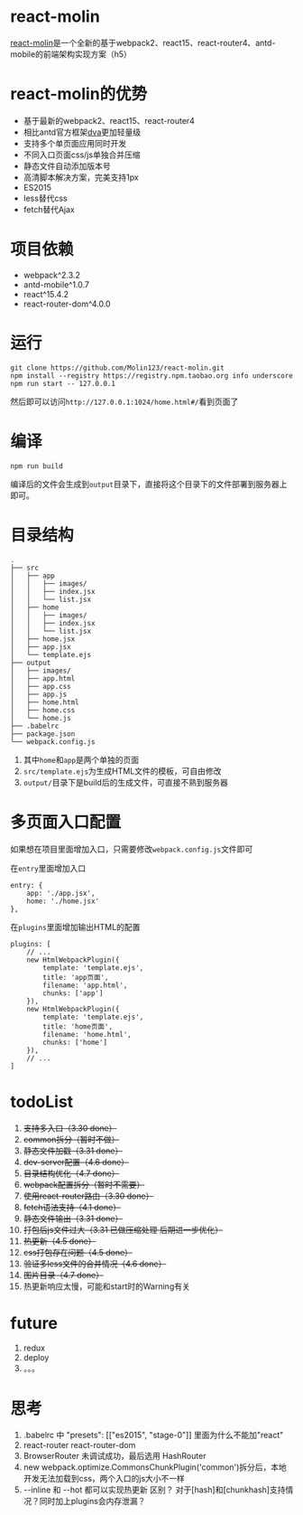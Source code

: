 # react-molin

[react-molin](https://github.com/Molin123/react-molin)是一个全新的基于webpack2、react15、react-router4、antd-mobile的前端架构实现方案（h5）



# react-molin的优势

* 基于最新的webpack2、react15、react-router4
* 相比antd官方框架[dva](https://github.com/dvajs/dva)更加轻量级
* 支持多个单页面应用同时开发
* 不同入口页面css/js单独合并压缩
* 静态文件自动添加版本号
* 高清脚本解决方案，完美支持1px
* ES2015
* less替代css
* fetch替代Ajax


# 项目依赖

* webpack^2.3.2
* antd-mobile^1.0.7
* react^15.4.2
* react-router-dom^4.0.0


# 运行

```
git clone https://github.com/Molin123/react-molin.git
npm install --registry https://registry.npm.taobao.org info underscore 
npm run start -- 127.0.0.1
```

然后即可以访问`http://127.0.0.1:1024/home.html#/`看到页面了

# 编译

```
npm run build
```

编译后的文件会生成到`output`目录下，直接将这个目录下的文件部署到服务器上即可。



# 目录结构

```
.
├── src
│   ├── app
│   │   ├── images/
│   │   ├── index.jsx
│   │   └── list.jsx
│   ├── home
│   │   ├── images/
│   │   ├── index.jsx
│   │   └── list.jsx
│   ├── home.jsx
│   ├── app.jsx
│   └── template.ejs
├── output
│   ├── images/
│   ├── app.html
│   ├── app.css
│   ├── app.js
│   ├── home.html
│   ├── home.css
│   └── home.js
├── .babelrc
├── package.json
└── webpack.config.js
```

1. 其中`home`和`app`是两个单独的页面
2. `src/template.ejs`为生成HTML文件的模板，可自由修改
3. `output/`目录下是build后的生成文件，可直接不熟到服务器


# 多页面入口配置

如果想在项目里面增加入口，只需要修改`webpack.config.js`文件即可

在`entry`里面增加入口
```
entry: {
	app: './app.jsx',
	home: './home.jsx'
},
```

在`plugins`里面增加输出HTML的配置

```
plugins: [
	// ...
	new HtmlWebpackPlugin({
	    template: 'template.ejs',
	    title: 'app页面',
	    filename: 'app.html',
	    chunks: ['app']
	}),
	new HtmlWebpackPlugin({
	    template: 'template.ejs',
	    title: 'home页面',
	    filename: 'home.html',
	    chunks: ['home']
	}),
	// ...
]
```

# todoList

1. ~~支持多入口（3.30 done）~~
2. ~~common拆分（暂时不做）~~
3. ~~静态文件加戳（3.31 done）~~
4. ~~dev-server配置（4.6 done）~~
5. ~~目录结构优化（4.7 done）~~
6. ~~webpack配置拆分（暂时不需要）~~
7. ~~使用react-router路由（3.30 done）~~
8. ~~fetch语法支持（4.1 done）~~
9. ~~静态文件输出（3.31 done）~~
10. ~~打包后js文件过大（3.31 已做压缩处理 后期进一步优化）~~
11. ~~热更新（4.5 done）~~
12. ~~css打包存在问题（4.5 done）~~
13. ~~验证多less文件的合并情况（4.6 done）~~
14. ~~图片目录（4.7 done）~~
15. 热更新响应太慢，可能和start时的Warning有关




# future

1. redux
2. deploy
3. 。。。


# 思考

1. .babelrc 中 "presets": [["es2015", "stage-0"]] 里面为什么不能加"react"
2. react-router  react-router-dom
3. BrowserRouter 未调试成功，最后选用 HashRouter
4. new webpack.optimize.CommonsChunkPlugin('common')拆分后，本地开发无法加载到css，两个入口的js大小不一样
5. --inline 和 --hot 都可以实现热更新  区别？  对于[hash]和[chunkhash]支持情况？同时加上plugins会内存泄漏？
